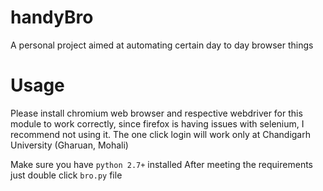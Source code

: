 # handyBro
A personal project aimed at automating certain day to day browser things 

# Usage
Please install chromium web browser and respective webdriver for this module to work correctly,
since firefox is having issues with selenium, I recommend not using it. The one click login 
will work only at Chandigarh University (Gharuan, Mohali)

Make sure you have ```python 2.7+``` installed
After meeting the requirements just double click ```bro.py``` file
